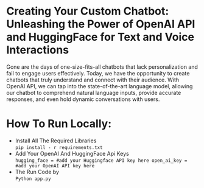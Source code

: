 # Creating Your Custom Chatbot: Unleashing the Power of OpenAI API and HuggingFace for Text and Voice Interactions
Gone are the days of one-size-fits-all chatbots that lack personalization and fail to engage users effectively. Today, we have the opportunity to create chatbots that truly understand and connect with their audience. With OpenAI API, we can tap into the state-of-the-art language model, allowing our chatbot to comprehend natural language inputs, provide accurate responses, and even hold dynamic conversations with users.



# How To Run Locally:
-  Install All The Required Libraries <br>
    `pip install - r requirements.txt`
-  Add Your OpenAI And HuggingFace Api Keys <br>
  `hugging_face = #add your Huggingface API key here
  open_ai_key = #add your OpenAI API key here`
-  The Run Code by<br>
  `Python app.py`

